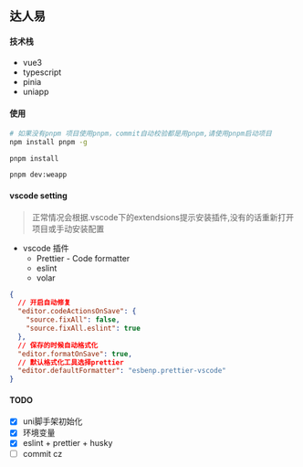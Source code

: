 ## 达人易

#### 技术栈

- vue3
- typescript
- pinia
- uniapp

#### 使用

```bash
# 如果没有pnpm 项目使用pnpm，commit自动校验都是用pnpm,请使用pnpm启动项目
npm install pnpm -g

pnpm install

pnpm dev:weapp
```

#### vscode setting

> 正常情况会根据.vscode下的extendsions提示安装插件,没有的话重新打开项目或手动安装配置

- vscode 插件
  - Prettier - Code formatter
  - eslint
  - volar

```json
{
  // 开启自动修复
  "editor.codeActionsOnSave": {
    "source.fixAll": false,
    "source.fixAll.eslint": true
  },
  // 保存的时候自动格式化
  "editor.formatOnSave": true,
  // 默认格式化工具选择prettier
  "editor.defaultFormatter": "esbenp.prettier-vscode"
}
```

#### TODO

- [x] uni脚手架初始化
- [x] 环境变量
- [x] eslint + prettier + husky
- [ ] commit cz
